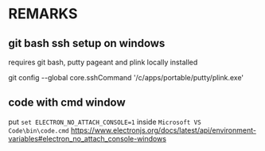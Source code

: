 # REMARKS

## git bash ssh setup on windows
requires git bash, putty pageant and plink locally installed

git config --global core.sshCommand '/c/apps/portable/putty/plink.exe'

## code with cmd window

put `set ELECTRON_NO_ATTACH_CONSOLE=1` inside `Microsoft VS Code\bin\code.cmd`
https://www.electronjs.org/docs/latest/api/environment-variables#electron_no_attach_console-windows
